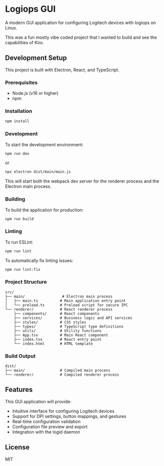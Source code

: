 # Logiops GUI

A modern GUI application for configuring Logitech devices with logiops on Linux.

This was a fun mostly vibe coded project that I wanted to build and see the capabilities of Kiro.

## Development Setup

This project is built with Electron, React, and TypeScript.

### Prerequisites

- Node.js (v16 or higher)
- npm

### Installation

```bash
npm install
```

### Development

To start the development environment:

```bash
npm run dev
```

or

```bash
npx electron dist/main/main.js
```

This will start both the webpack dev server for the renderer process and the Electron main process.

### Building

To build the application for production:

```bash
npm run build
```

### Linting

To run ESLint:

```bash
npm run lint
```

To automatically fix linting issues:

```bash
npm run lint:fix
```

### Project Structure

```
src/
├── main/                 # Electron main process
│   ├── main.ts          # Main application entry point
│   └── preload.ts       # Preload script for secure IPC
└── renderer/            # React renderer process
    ├── components/      # React components
    ├── services/        # Business logic and API services
    ├── styles/          # CSS styles
    ├── types/           # TypeScript type definitions
    ├── utils/           # Utility functions
    ├── App.tsx          # Main React component
    ├── index.tsx        # React entry point
    └── index.html       # HTML template
```

### Build Output

```
dist/
├── main/                # Compiled main process
└── renderer/            # Compiled renderer process
```

## Features

This GUI application will provide:

- Intuitive interface for configuring Logitech devices
- Support for DPI settings, button mappings, and gestures
- Real-time configuration validation
- Configuration file preview and export
- Integration with the logid daemon

## License

MIT

